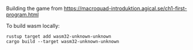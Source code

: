Building the game from https://macroquad-introduktion.agical.se/ch1-first-program.html

To build wasm locally:
```
rustup target add wasm32-unknown-unknown
cargo build --target wasm32-unknown-unknown
```